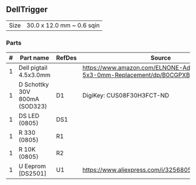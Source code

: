 ## DellTrigger

|      |                           |
|------|---------------------------|
| Size | 30.0 x 12.0 mm ~ 0.6 sqin |


### Parts

|  # | Part name                        | RefDes  | Source                                                                            |
|---:|----------------------------------|---------|-----------------------------------------------------------------------------------|
|  1 | Dell pigtail 4.5x3.0mm           |         | https://www.amazon.com/ELNONE-Adapter-Pigtail-4-5x3-0mm-Replacement/dp/B0CGPXBT87 |
|  1 | D Schottky 30V 800mA (SOD323)    | D1      | DigiKey: CUS08F30H3FCT-ND                                                         |
|  1 | DS LED (0805)                    | DS1     |                                                                                   |
|  1 | R 330 (0805)                     | R1      |                                                                                   |
|  1 | R 10K (0805)                     | R2      |                                                                                   |
|  1 | U Eeprom [DS2501]                | U1      | https://www.aliexpress.com/i/3256805931621593.html                                |
